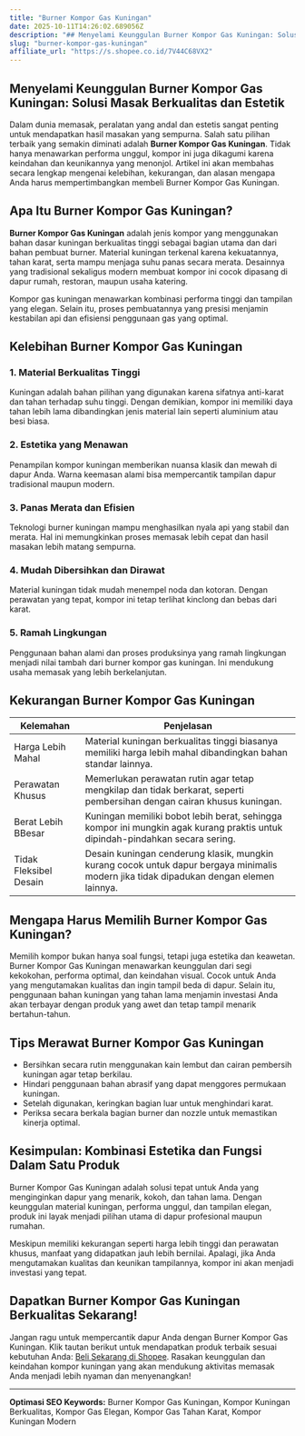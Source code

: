 ```yaml
---
title: "Burner Kompor Gas Kuningan"
date: 2025-10-11T14:26:02.689056Z
description: "## Menyelami Keunggulan Burner Kompor Gas Kuningan: Solusi Masak Berkualitas dan Estetik..."
slug: "burner-kompor-gas-kuningan"
affiliate_url: "https://s.shopee.co.id/7V44C68VX2"
---
```

## Menyelami Keunggulan Burner Kompor Gas Kuningan: Solusi Masak Berkualitas dan Estetik

Dalam dunia memasak, peralatan yang andal dan estetis sangat penting untuk mendapatkan hasil masakan yang sempurna. Salah satu pilihan terbaik yang semakin diminati adalah **Burner Kompor Gas Kuningan**. Tidak hanya menawarkan performa unggul, kompor ini juga dikagumi karena keindahan dan keunikannya yang menonjol. Artikel ini akan membahas secara lengkap mengenai kelebihan, kekurangan, dan alasan mengapa Anda harus mempertimbangkan membeli Burner Kompor Gas Kuningan.

## Apa Itu Burner Kompor Gas Kuningan?

**Burner Kompor Gas Kuningan** adalah jenis kompor yang menggunakan bahan dasar kuningan berkualitas tinggi sebagai bagian utama dan dari bahan pembuat burner. Material kuningan terkenal karena kekuatannya, tahan karat, serta mampu menjaga suhu panas secara merata. Desainnya yang tradisional sekaligus modern membuat kompor ini cocok dipasang di dapur rumah, restoran, maupun usaha katering.

Kompor gas kuningan menawarkan kombinasi performa tinggi dan tampilan yang elegan. Selain itu, proses pembuatannya yang presisi menjamin kestabilan api dan efisiensi penggunaan gas yang optimal.

## Kelebihan Burner Kompor Gas Kuningan

### 1. Material Berkualitas Tinggi

Kuningan adalah bahan pilihan yang digunakan karena sifatnya anti-karat dan tahan terhadap suhu tinggi. Dengan demikian, kompor ini memiliki daya tahan lebih lama dibandingkan jenis material lain seperti aluminium atau besi biasa.

### 2. Estetika yang Menawan

Penampilan kompor kuningan memberikan nuansa klasik dan mewah di dapur Anda. Warna keemasan alami bisa mempercantik tampilan dapur tradisional maupun modern.

### 3. Panas Merata dan Efisien

Teknologi burner kuningan mampu menghasilkan nyala api yang stabil dan merata. Hal ini memungkinkan proses memasak lebih cepat dan hasil masakan lebih matang sempurna.

### 4. Mudah Dibersihkan dan Dirawat

Material kuningan tidak mudah menempel noda dan kotoran. Dengan perawatan yang tepat, kompor ini tetap terlihat kinclong dan bebas dari karat.

### 5. Ramah Lingkungan

Penggunaan bahan alami dan proses produksinya yang ramah lingkungan menjadi nilai tambah dari burner kompor gas kuningan. Ini mendukung usaha memasak yang lebih berkelanjutan.

## Kekurangan Burner Kompor Gas Kuningan

| Kelemahan | Penjelasan |
|------------|------------|
| Harga Lebih Mahal | Material kuningan berkualitas tinggi biasanya memiliki harga lebih mahal dibandingkan bahan standar lainnya. |
| Perawatan Khusus | Memerlukan perawatan rutin agar tetap mengkilap dan tidak berkarat, seperti pembersihan dengan cairan khusus kuningan. |
| Berat Lebih BBesar | Kuningan memiliki bobot lebih berat, sehingga kompor ini mungkin agak kurang praktis untuk dipindah-pindahkan secara sering. |
| Tidak Fleksibel Desain | Desain kuningan cenderung klasik, mungkin kurang cocok untuk dapur bergaya minimalis modern jika tidak dipadukan dengan elemen lainnya. |

## Mengapa Harus Memilih Burner Kompor Gas Kuningan?

Memilih kompor bukan hanya soal fungsi, tetapi juga estetika dan keawetan. Burner Kompor Gas Kuningan menawarkan keunggulan dari segi kekokohan, performa optimal, dan keindahan visual. Cocok untuk Anda yang mengutamakan kualitas dan ingin tampil beda di dapur. Selain itu, penggunaan bahan kuningan yang tahan lama menjamin investasi Anda akan terbayar dengan produk yang awet dan tetap tampil menarik bertahun-tahun.

## Tips Merawat Burner Kompor Gas Kuningan

- Bersihkan secara rutin menggunakan kain lembut dan cairan pembersih kuningan agar tetap berkilau.
- Hindari penggunaan bahan abrasif yang dapat menggores permukaan kuningan.
- Setelah digunakan, keringkan bagian luar untuk menghindari karat.
- Periksa secara berkala bagian burner dan nozzle untuk memastikan kinerja optimal.

## Kesimpulan: Kombinasi Estetika dan Fungsi Dalam Satu Produk

Burner Kompor Gas Kuningan adalah solusi tepat untuk Anda yang menginginkan dapur yang menarik, kokoh, dan tahan lama. Dengan keunggulan material kuningan, performa unggul, dan tampilan elegan, produk ini layak menjadi pilihan utama di dapur profesional maupun rumahan.

Meskipun memiliki kekurangan seperti harga lebih tinggi dan perawatan khusus, manfaat yang didapatkan jauh lebih bernilai. Apalagi, jika Anda mengutamakan kualitas dan keunikan tampilannya, kompor ini akan menjadi investasi yang tepat.

## Dapatkan Burner Kompor Gas Kuningan Berkualitas Sekarang!

Jangan ragu untuk mempercantik dapur Anda dengan Burner Kompor Gas Kuningan. Klik tautan berikut untuk mendapatkan produk terbaik sesuai kebutuhan Anda: [Beli Sekarang di Shopee](https://s.shopee.co.id/7V44C68VX2). Rasakan keunggulan dan keindahan kompor kuningan yang akan mendukung aktivitas memasak Anda menjadi lebih nyaman dan menyenangkan!

---

**Optimasi SEO Keywords:** Burner Kompor Gas Kuningan, Kompor Kuningan Berkualitas, Kompor Gas Elegan, Kompor Gas Tahan Karat, Kompor Kuningan Modern